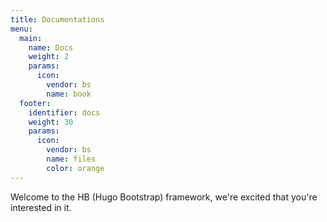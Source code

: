 ```yaml
---
title: Documentations
menu:
  main:
    name: Docs
    weight: 2
    params:
      icon:
        vendor: bs
        name: book
  footer:
    identifier: docs
    weight: 30
    params:
      icon: 
        vendor: bs
        name: files
        color: orange
---
```


Welcome to the HB (Hugo Bootstrap) framework, we're excited that you're interested in it.
